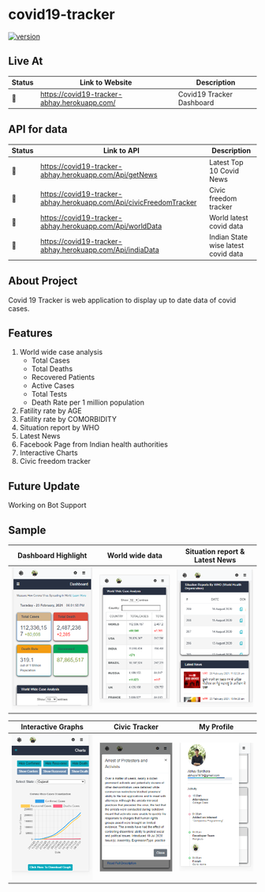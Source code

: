 # covid19-tracker

[![version](https://img.shields.io/badge/version-1.1-green.svg)](https://github.com/Abhaysardhara/Draw-Anything-Google-Chrome-Extension/releases/tag/v1.0)

## Live At
| Status        |  Link to Website                                           | Description            |
| ------------- | -------------------------------------------------------- | ---------------------- |
| :green_heart: | <https://covid19-tracker-abhay.herokuapp.com/>  | Covid19 Tracker Dashboard      |

## API for data

| Status        |  Link to API                                              | Description            |
| ------------- | -------------------------------------------------------- | ---------------------- |
| :green_heart: | <https://covid19-tracker-abhay.herokuapp.com/Api/getNews>  | Latest Top 10 Covid News        |
| :green_heart: | <https://covid19-tracker-abhay.herokuapp.com/Api/civicFreedomTracker>  | Civic freedom tracker   |
| :green_heart: | <https://covid19-tracker-abhay.herokuapp.com/Api/worldData> | World latest covid data
| :green_heart: | <https://covid19-tracker-abhay.herokuapp.com/Api/indiaData> | Indian State wise latest covid data

## About Project
Covid 19 Tracker is web application to display up to date data of covid cases.

## Features
1. World wide case analysis
    * Total Cases
    * Total Deaths
    * Recovered Patients
    * Active Cases
    * Total Tests
    * Death Rate per 1 million population
1. Fatility rate by AGE
1. Fatility rate by COMORBIDITY
1. Situation report by WHO
1. Latest News
1. Facebook Page from Indian health authorities
1. Interactive Charts
1. Civic freedom tracker


## Future Update
Working on Bot Support

## Sample
Dashboard Highlight           |  World wide data           |  Situation report & Latest News
:-------------------------:|:---------------------------:|:-------------------------:
![](https://github.com/Abhaysardhara/covid19-tracker/blob/main/Screenshot%20(70).png)  |  ![](https://github.com/Abhaysardhara/covid19-tracker/blob/main/Screenshot%20(71).png)  |  ![](https://github.com/Abhaysardhara/covid19-tracker/blob/main/Screenshot%20(72).png)

Interactive Graphs         |  Civic Tracker           |  My Profile
:-------------------------:|:---------------------------:|:-------------------------:
![](https://github.com/Abhaysardhara/covid19-tracker/blob/main/Screenshot%20(73).png)  |  ![](https://github.com/Abhaysardhara/covid19-tracker/blob/main/Screenshot%20(74).png)  |  ![](https://github.com/Abhaysardhara/covid19-tracker/blob/main/Screenshot%20(75).png)
